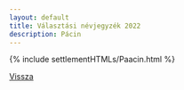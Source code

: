 ```yaml
---
layout: default
title: Választási névjegyzék 2022
description: Pácin
---
```


{% include settlementHTMLs/Paacin.html %}

[Vissza](./)